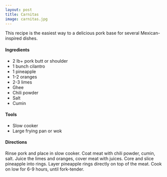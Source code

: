 ```yaml
---
layout: post
title: Carnitas
image: carnitas.jpg
---
```


This recipe is the easiest way to a delicious pork base for several Mexican-inspired dishes.

#### Ingredients
- 2 lb+ pork butt or shoulder
- 1 bunch cilantro
- 1 pineapple
- 1-2 oranges
- 2-3 limes
- Ghee
- Chili powder
- Salt
- Cumin


 
#### Tools

- Slow cooker
- Large frying pan or wok
 
#### Directions

Rinse pork and place in slow cooker. Coat meat with chili powder, cumin, salt. Juice the limes and oranges, cover meat with juices. Core and slice pineapple into rings. Layer pineapple rings directly on top of the meat. Cook on low for 6-9 hours, until fork-tender. 


